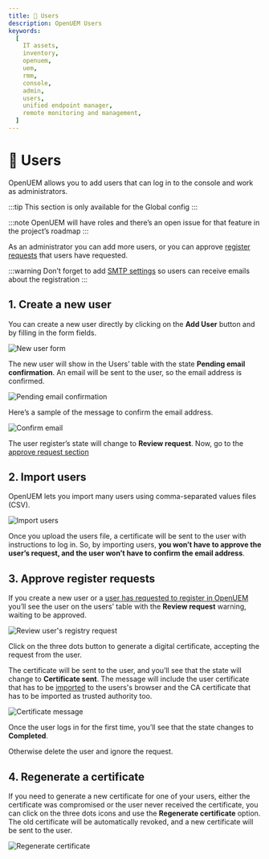 ```yaml
---
title: 👥 Users
description: OpenUEM Users
keywords:
  [
    IT assets,
    inventory,
    openuem,
    uem,
    rmm,
    console,
    admin,
    users,
    unified endpoint manager,
    remote monitoring and management,
  ]
---
```


# 👥 Users

OpenUEM allows you to add users that can log in to the console and work as administrators.

:::tip
This section is only available for the Global config
:::

:::note
OpenUEM will have roles and there’s an open issue for that feature in the project’s roadmap
:::

As an administrator you can add more users, or you can approve [register requests](/docs/04-Console/11-register.md) that users have requested.

:::warning
Don’t forget to add [SMTP settings](/docs/05-Administration/04-smtp.md) so users can receive emails about the registration
:::

## 1. Create a new user

You can create a new user directly by clicking on the **Add User** button and by filling in the form fields.

![New user form](/img/console/new_user_form.png)

The new user will show in the Users’ table with the state **Pending email confirmation**. An email will be sent to the user, so the email address is confirmed.

![Pending email confirmation](/img/console/pending_email_confirmation.png)

Here’s a sample of the message to confirm the email address.

![Confirm email](/img/console/confirm_message.png)

The user register’s state will change to **Review request**. Now, go to the [approve request section](/docs/05-Administration/01-users.md#3-approve-register-requests)

## 2. Import users

OpenUEM lets you import many users using comma-separated values files (CSV).

![Import users](/img/console/import_users.png)

Once you upload the users file, a certificate will be sent to the user with instructions to log in. So, by importing users, **you won’t have to approve the user’s request, and the user won’t have to confirm the email address**.

## 3. Approve register requests

If you create a new user or a [user has requested to register in OpenUEM](/docs/04-Console/11-register.md) you’ll see the user on the users’ table with the **Review request** warning, waiting to be approved.

![Review user's registry request](/img/console/users_review_request.png)

Click on the three dots button to generate a digital certificate, accepting the request from the user.

The certificate will be sent to the user, and you’ll see that the state will change to **Certificate sent**. The message will include the user certificate that has to be [imported](/docs/02-Installation/01-Server/04-docker.md#4-trust-in-digital-certificates-created) to the users's browser and the CA certificate that has to be imported as trusted authority too.

![Certificate message](/img/console/certificate_message.png)

Once the user logs in for the first time, you’ll see that the state changes to **Completed**.

Otherwise delete the user and ignore the request.

## 4. Regenerate a certificate

If you need to generate a new certificate for one of your users, either the certificate was compromised or the user never received the certificate, you can click on the three dots icons and use the **Regenerate certificate** option. The old certificate will be automatically revoked, and a new certificate will be sent to the user.

![Regenerate certificate](/img/console/regenerate_certificate.png)
